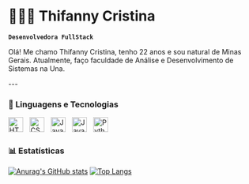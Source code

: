 # 👩🏻‍💻 Thifanny Cristina

**`Desenvolvedora FullStack`**

Olá! Me chamo Thifanny Cristina, tenho 22 anos e sou natural de Minas Gerais. Atualmente, faço faculdade de Análise e Desenvolvimento de Sistemas na Una. 
<p align="left">
    ---

### 🤖 Linguagens e Tecnologias

<img 
    align="left" 
    alt="HTML"
    title="HTML" 
    width="30px" 
    style="padding-right: 10px;" 
    src="https://cdn.jsdelivr.net/gh/devicons/devicon@latest/icons/html5/html5-original.svg" 
/>
<img 
    align="left" 
    alt="CSS" 
    title="CSS"
    width="30px" 
    style="padding-right: 10px;" 
    src="https://cdn.jsdelivr.net/gh/devicons/devicon@latest/icons/css3/css3-original.svg" 
/>
<img 
    align="left" 
    alt="JavaScript" 
    title="JavaScript"
    width="30px" 
    style="padding-right: 10px;" 
    src="https://cdn.jsdelivr.net/gh/devicons/devicon@latest/icons/javascript/javascript-original.svg" 
/>
<img 
    align="left" 
    alt="Java"
    title="Java" 
    width="30px" 
    style="padding-right: 10px;" 
    src="https://cdn.jsdelivr.net/gh/devicons/devicon@latest/icons/java/java-original.svg" 
/>
<img 
    align="left" 
    alt="Python" 
    title="Python"
    width="30px" 
    style="padding-right: 10px;" 
    src="https://cdn.jsdelivr.net/gh/devicons/devicon@latest/icons/python/python-original.svg" 
/>

<br/>
<br/>

### 📊 Estatísticas
[![Anurag's GitHub stats](https://github-readme-stats.vercel.app/api?username=ki4naluv)](https://github.com/ki4naluv/github-readme-stats)
[![Top Langs](https://github-readme-stats.vercel.app/api/top-langs/?username=ki4naluv)](https://github.com/ki4naluv/github-readme-stats)
